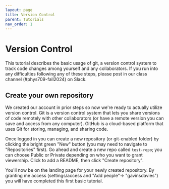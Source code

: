 ```yaml
---
layout: page
title: Version Control
parent: Tutorials
nav_order: 1
---
```


# Version Control

This tutorial describes the basic usage of git, a version control system to track code changes among yourself and any collaborators.
If you run into any difficulties following any of these steps, please post in our class channel (#phys709-fall2024) on Slack.

## Create your own repository

We created our account in prior steps so now we're ready to actually utilize version control.
Git is a version control system that lets you share versions of code remotely with other collaborators (or have a remote version you can save and access from any computer).
GitHub is a cloud-based platform that uses Git for storing, managing, and sharing code.

Once logged in you can create a new repository (or git-enabled folder) by clicking the bright green "New" button (you may need to navigate to "Repositories" first).
Go ahead and create a new repo called `test-repo`; you can choose Public or Private depending on who you want to grant viewership.
Click to add a README, then click "Create repository".

You'll now be on the landing page for your newly created repository.
By granting me access (settings/access and "Add people"-> "gavinsdavies") you will have completed this first basic tutorial. 
